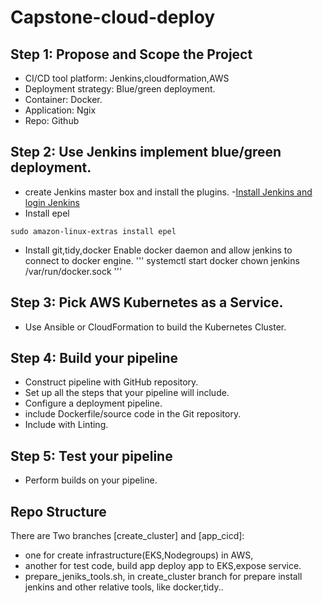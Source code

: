 # Capstone-cloud-deploy


## Step 1: Propose and Scope the Project
- CI/CD tool platform: Jenkins,cloudformation,AWS
- Deployment strategy: Blue/green deployment.
- Container: Docker.
- Application: Ngix
- Repo: Github
## Step 2: Use Jenkins implement blue/green deployment.
- create Jenkins master box and install the plugins.
-[Install Jenkins and login Jenkins](https://github.com/davincizhao/Jenkins_Pipelines_on_AWS/blob/master/README.md)
- Install epel
```
sudo amazon-linux-extras install epel
```
- Install git,tidy,docker
Enable docker daemon and allow jenkins to connect to docker engine.
'''
systemctl start docker
chown jenkins /var/run/docker.sock
'''

## Step 3: Pick AWS Kubernetes as a Service.
- Use Ansible or CloudFormation to build the Kubernetes Cluster.


## Step 4: Build your pipeline
- Construct pipeline with GitHub repository.
- Set up all the steps that your pipeline will include.
- Configure a deployment pipeline.
- include Dockerfile/source code in the Git repository.
- Include with Linting.
## Step 5: Test your pipeline
- Perform builds on your pipeline.

## Repo Structure
There are Two branches [create_cluster] and [app_cicd]: 
- one for create infrastructure(EKS,Nodegroups) in AWS, 
- another for test code, build app deploy app to EKS,expose service.
- prepare_jeniks_tools.sh, in create_cluster branch for prepare install jenkins and other relative tools, like docker,tidy..
